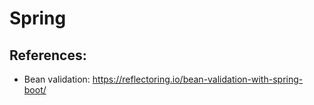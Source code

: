 # Spring


##  References:
- Bean validation: https://reflectoring.io/bean-validation-with-spring-boot/
